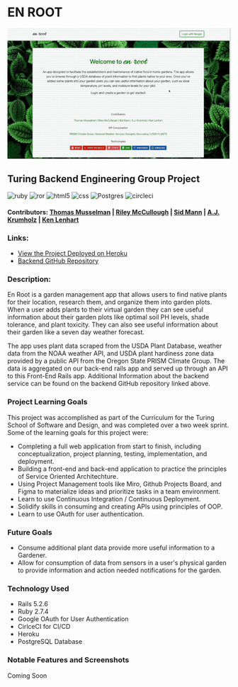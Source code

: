 # EN ROOT

<img src="app/assets/images/enroot-demo-gif.gif" style="width: 600px;">

## Turing Backend Engineering Group Project

![ruby](https://img.shields.io/badge/Ruby-CC342D?style=for-the-badge&logo=ruby&logoColor=white) ![ror](https://img.shields.io/badge/Ruby_on_Rails-CC0000?style=for-the-badge&logo=ruby-on-rails&logoColor=white) ![html5](https://img.shields.io/badge/HTML5-E34F26?style=for-the-badge&logo=html5&logoColor=white) ![css](https://img.shields.io/badge/CSS-239120?&style=for-the-badge&logo=css3&logoColor=white) ![Postgres](https://img.shields.io/badge/postgres-%23316192.svg?style=for-the-badge&logo=postgresql&logoColor=white) ![circleci](https://img.shields.io/badge/CircleCI-%23316192.svg?style=for-the-badge&logo=circleci&logoColor=yellow)

#### Contributors: [Thomas Musselman](https://github.com/musselmanth) | [Riley McCullough](https://github.com/Rileybmcc) | [Sid Mann](https://github.com/sjmann2) | [A.J. Krumholz](https://github.com/ajkrumholz) | [Ken Lenhart](https://github.com/penitent0)

### Links:

- [View the Project Deployed on Heroku](https://en-root.herokuapp.com/)
- [Backend GitHub Repository](https://github.com/demeter-project/demeter-be)

### Description:

En Root is a garden management app that allows users to find native plants for their location, research them, and organize them into garden plots. When a user adds plants to their virtual garden they can see useful information about their garden plots like optimal soil PH levels, shade tolerance, and plant toxicity. They can also see useful information about their garden like a seven day weather forecast.

The app uses plant data scraped from the USDA Plant Database, weather data from the NOAA weather API, and USDA plant hardiness zone data provided by a public API from the Oregon State PRISM Climate Group. The data is aggregated on our back-end rails app and served up through an API to this Front-End Rails app. Additional Information about the backend service can be found on the backend GitHub repository linked above.

### Project Learning Goals

This project was accomplished as part of the Curriculum for the Turing School of Software and Design, and was completed over a two week sprint. Some of the learning goals for this project were:

- Completing a full web application from start to finish, including conceptualization, project planning, testing, implementation, and deployment.
- Building a front-end and back-end application to practice the principles of Service Oriented Architechture.
- Using Project Management tools like Miro, Github Projects Board, and Figma to materialize ideas and prioritize tasks in a team environment.
- Learn to use Continuous Integration / Continuous Deployment.
- Solidify skills in consuming and creating APIs using principles of OOP.
- Learn to use OAuth for user authentication.

### Future Goals

- Consume additional plant data provide more useful information to a Gardener.
- Allow for consumption of data from sensors in a user's physical garden to provide information and action needed notifications for the garden.

### Technology Used

- Rails 5.2.6
- Ruby 2.7.4
- Google OAuth for User Authentication
- CirlceCI for CI/CD
- Heroku
- PostgreSQL Database

### Notable Features and Screenshots

Coming Soon
